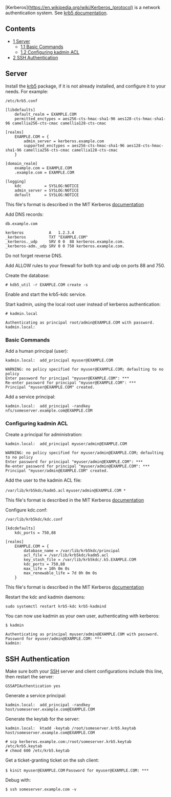 [Kerberos](https://en.wikipedia.org/wiki/Kerberos_(protocol) is a network authentication system. See [krb5 documentation](https://web.mit.edu/kerberos/krb5-1.12/doc/admin/index.html).

## Contents

*   [1 Server](#Server)
    *   [1.1 Basic Commands](#Basic_Commands)
    *   [1.2 Configuring kadmin ACL](#Configuring_kadmin_ACL)
*   [2 SSH Authentication](#SSH_Authentication)

## Server

Install the [krb5](https://www.archlinux.org/packages/?name=krb5) package, if it is not already installed, and configure it to your needs. For example:

 `/etc/krb5.conf` 
```
[libdefaults]
    default_realm = EXAMPLE.COM
    permitted_enctypes = aes256-cts-hmac-sha1-96 aes128-cts-hmac-sha1-96 camellia256-cts-cmac camellia128-cts-cmac

[realms]
    EXAMPLE.COM = {
        admin_server = kerberos.example.com
        supported_enctypes = aes256-cts-hmac-sha1-96 aes128-cts-hmac-sha1-96 camellia256-cts-cmac camellia128-cts-cmac
    }

[domain_realm]
    example.com = EXAMPLE.COM
    .example.com = EXAMPLE.COM

[logging]
    kdc          = SYSLOG:NOTICE
    admin_server = SYSLOG:NOTICE
    default      = SYSLOG:NOTICE

```

This file's format is described in the MIT Kerberos [documentation](https://web.mit.edu/kerberos/krb5-1.12/doc/admin/conf_files/krb5_conf.html)

Add DNS records:

 `db.example.com` 
```
kerberos           A   1.2.3.4
_kerberos          TXT "EXAMPLE.COM"
_kerberos._udp     SRV 0 0  88 kerberos.example.com.
_kerberos-adm._udp SRV 0 0 750 kerberos.example.com.

```

Do not forget reverse DNS.

Add ALLOW rules to your firewall for both tcp and udp on ports 88 and 750.

Create the database:

```
# kdb5_util -r EXAMPLE.COM create -s

```

Enable and start the krb5-kdc service.

Start kadmin, using the local root user instead of kerberos authentication:

 `# kadmin.local` 
```
Authenticating as principal root/admin@EXAMPLE.COM with password.
kadmin.local:
```

### Basic Commands

Add a human principal (user):

 `kadmin.local:  add_principal myuser@EXAMPLE.COM` 
```
WARNING: no policy specified for myuser@EXAMPLE.COM; defaulting to no policy
Enter password for principal "myuser@EXAMPLE.COM": ***
Re-enter password for principal "myuser@EXAMPLE.COM": ***
Principal "myuser@EXAMPLE.COM" created.

```

Add a service principal:

 `kadmin.local:  add_principal -randkey nfs/someserver.example.com@EXAMPLE.COM` 

### Configuring kadmin ACL

Create a principal for administration:

 `kadmin.local:  add_principal myuser/admin@EXAMPLE.COM` 
```
WARNING: no policy specified for myuser/admin@EXAMPLE.COM; defaulting to no policy
Enter password for principal "myuser/admin@EXAMPLE.COM": ***
Re-enter password for principal "myuser/admin@EXAMPLE.COM": ***
Principal "myuser/admin@EXAMPLE.COM" created.

```

Add the user to the kadmin ACL file:

 `/var/lib/krb5kdc/kadm5.acl`  `myuser/admin@EXAMPLE.COM *` 

This file's format is described in the MIT Kerberos [documentation](https://web.mit.edu/kerberos/krb5-1.12/doc/admin/conf_files/kadm5_acl.html)

Configure kdc.conf:

 `/var/lib/krb5kdc/kdc.conf` 
```
[kdcdefaults]
    kdc_ports = 750,88

[realms]
    EXAMPLE.COM = {
        database_name = /var/lib/krb5kdc/principal
        acl_file = /var/lib/krb5kdc/kadm5.acl
        key_stash_file = /var/lib/krb5kdc/.k5.EXAMPLE.COM
        kdc_ports = 750,88
        max_life = 10h 0m 0s
        max_renewable_life = 7d 0h 0m 0s
    }

```

This file's format is described in the MIT Kerberos [documentation](https://web.mit.edu/kerberos/krb5-1.12/doc/admin/conf_files/kdc_conf.html)

Restart the kdc and kadmin daemons:

 `sudo systemctl restart krb5-kdc krb5-kadmind` 

You can now use kadmin as your own user, authenticating with kerberos:

 `$ kadmin` 
```
Authenticating as principal myuser/admin@EXAMPLE.COM with password.
Password for myuser/admin@EXAMPLE.COM: ***
kadmin:

```

## SSH Authentication

Make sure both your [SSH](/index.php/SSH "SSH") server and client configurations include this line, then restart the server:

 `GSSAPIAuthentication yes` 

Generate a service principal:

 `kadmin.local:  add_principal -randkey host/someserver.example.com@EXAMPLE.COM` 

Generate the keytab for the server:

 `kadmin.local:  ktadd -keytab /root/someserver.krb5.keytab host/someserver.example.com@EXAMPLE.COM` 
```
# scp kerberos.example.com:/root/someserver.krb5.keytab /etc/krb5.keytab
# chmod 600 /etc/krb5.keytab
```

Get a ticket-granting ticket on the ssh client:

 `$ kinit myuser@EXAMPLE.COM`  `Password for myuser@EXAMPLE.COM: ***` 

Debug with:

 `$ ssh someserver.example.com -v`